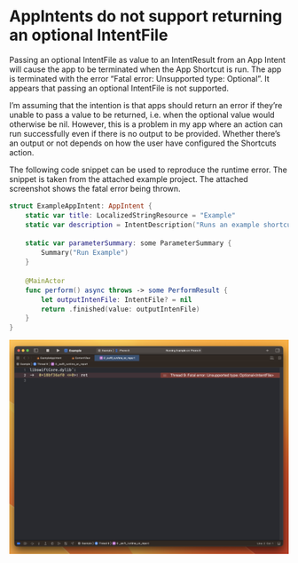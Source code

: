 # AppIntents do not support returning an optional IntentFile

Passing an optional IntentFile as value to an IntentResult from an App Intent will cause the app to be terminated when the App Shortcut is run. The app is terminated with the error “Fatal error: Unsupported type: Optional<IntentFile>”. It appears that passing an optional IntentFile is not supported.

I’m assuming that the intention is that apps should return an error if they’re unable to pass a value to be returned, i.e. when the optional value would otherwise be nil. However, this is a problem in my app where an action can run successfully even if there is no output to be provided. Whether there’s an output or not depends on how the user have configured the Shortcuts action.

The following code snippet can be used to reproduce the runtime error. The snippet is taken from the attached example project. The attached screenshot shows the fatal error being thrown.

```swift
struct ExampleAppIntent: AppIntent {
    static var title: LocalizedStringResource = "Example"
    static var description = IntentDescription("Runs an example shortcut.")

    static var parameterSummary: some ParameterSummary {
        Summary("Run Example")
    }

    @MainActor
    func perform() async throws -> some PerformResult {
        let outputIntenFile: IntentFile? = nil
        return .finished(value: outputIntenFile)
    }
}
```
    
![](./screenshot.png)
